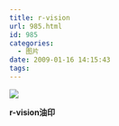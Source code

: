 ```yaml
---
title: r-vision
url: 985.html
id: 985
categories:
  - 图片
date: 2009-01-16 14:15:43
tags:
---
```


![](http://photo.guolaijie.com/rooufer/attachments/month_0901/h2009116135154.jpg)  

**r-vision油印**